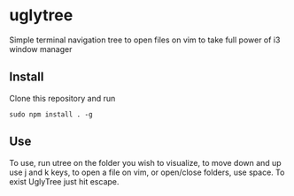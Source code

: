 # uglytree

Simple terminal navigation tree to open files on vim to take full power of i3 window manager

## Install

Clone this repository and run

```
sudo npm install . -g
```

## Use

To use, run utree on the folder you wish to visualize, to move down and up use j and k keys, to open a file on vim, or open/close folders, use space. To exist UglyTree just hit escape.

